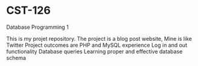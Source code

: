 # CST-126
Database Programming 1

This is my projet repository. The project is a blog post website, Mine is like Twitter
Project outcomes are 
PHP and MySQL experience
Log in and out functionality
Database queries
Learning proper and effective database schema
